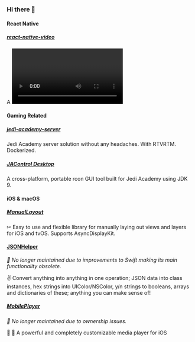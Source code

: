 ### Hi there 👋

<!--
**isair/isair** is a ✨ _special_ ✨ repository because its `README.md` (this file) appears on your GitHub profile.

Here are some ideas to get you started:

- 🔭 I’m currently working on ...
- 🌱 I’m currently learning ...
- 👯 I’m looking to collaborate on ...
- 🤔 I’m looking for help with ...
- 💬 Ask me about ...
- 📫 How to reach me: ...
- 😄 Pronouns: ...
- ⚡ Fun fact: ...
-->

#### React Native

##### [react-native-video](https://github.com/react-native-community/react-native-video)
A <Video /> component for react-native

#### Gaming Related

##### [jedi-academy-server](https://github.com/isair/jedi-academy-server)
Jedi Academy server solution without any headaches. With RTVRTM. Dockerized.

##### [JAControl Desktop](https://github.com/isair/jacontrol-desktop)
A cross-platform, portable rcon GUI tool built for Jedi Academy using JDK 9.

#### iOS & macOS

##### [ManualLayout](https://github.com/isair/ManualLayout)
✂ Easy to use and flexible library for manually laying out views and layers for iOS and tvOS. Supports AsyncDisplayKit.

#### [JSONHelper](https://github.com/isair/JSONHelper)
*🛑 No longer maintained due to improvements to Swift making its main functionality obsolete.*

✌ Convert anything into anything in one operation; JSON data into class instances, hex strings into UIColor/NSColor, y/n strings to booleans, arrays and dictionaries of these; anything you can make sense of!

##### [MobilePlayer](https://github.com/sahin/mobileplayer-ios)
*🛑 No longer maintained due to ownership issues.*

📱 🎥 A powerful and completely customizable media player for iOS

